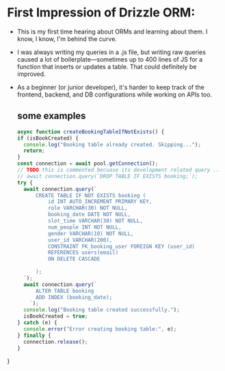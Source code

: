 
# First Impression of Drizzle ORM:

- This is my first time hearing about ORMs and learning about them. I know, I know, I'm behind the curve.
- I was always writing my queries in a .js file, but writing raw queries caused a lot of boilerplate—sometimes 
  up to 400 lines of JS for a function that inserts or updates a table. That could definitely be improved.
- As a beginner (or junior developer), it's harder to keep track of the frontend, backend, and DB configurations while working on APIs too.

  ## some examples
  ~~~javascript
  async function createBookingTableIfNotExists() {
  if (isBookCreated) {
    console.log("Booking table already created. Skipping...");
    return;
  }
  const connection = await pool.getConnection();
  // TODO this is commented becuase its development related query ..
  // await connection.query(`DROP TABLE IF EXISTS booking;`);
  try {
    await connection.query(`
        CREATE TABLE IF NOT EXISTS booking (
            id INT AUTO_INCREMENT PRIMARY KEY,
            role VARCHAR(30) NOT NULL,
            booking_date DATE NOT NULL,
            slot_time VARCHAR(30) NOT NULL,
            num_people INT NOT NULL,
            gender VARCHAR(10) NOT NULL,
            user_id VARCHAR(200),
            CONSTRAINT FK_booking_user FOREIGN KEY (user_id) 
            REFERENCES users(email)
            ON DELETE CASCADE
            
        );
    `);
    await connection.query(`
        ALTER TABLE booking
        ADD INDEX (booking_date);
      `);
    console.log("Booking table created successfully.");
    isBookCreated = true;
  } catch (e) {
    console.error("Error creating booking table:", e);
  } finally {
    connection.release();
  }
}
  ~~~

  
